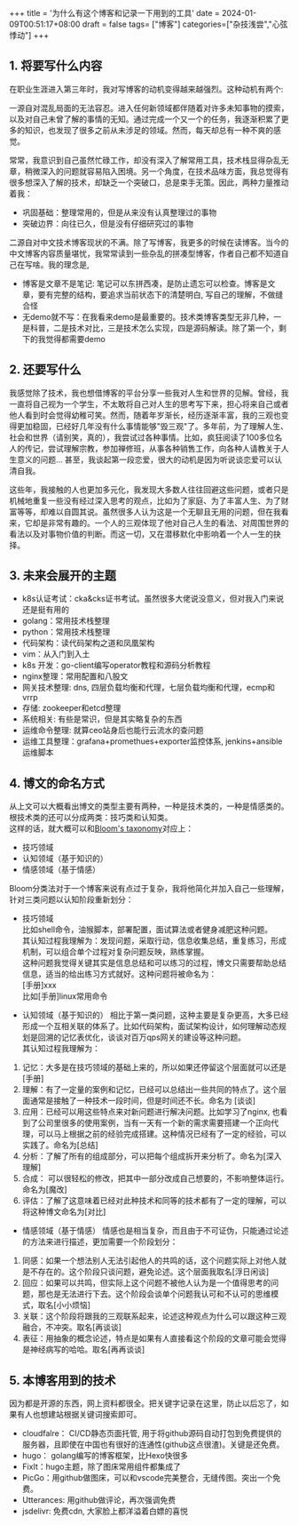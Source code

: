 +++
title =  '为什么有这个博客和记录一下用到的工具'
date = 2024-01-09T00:51:17+08:00
draft = false
tags= ["博客"]
categories=["杂技浅尝","心弦悸动"]
+++

## 1. 将要写什么内容
在职业生涯进入第三年时，我对写博客的动机变得越来越强烈。这种动机有两个:

一源自对混乱局面的无法容忍。进入任何新领域都伴随着对许多未知事物的摸索，以及对自己未曾了解的事情的无知。通过完成一个又一个的任务，我逐渐积累了更多的知识，也发现了很多之前从未涉足的领域。然而，每天却总有一种不爽的感觉。  

常常，我意识到自己虽然忙碌工作，却没有深入了解常用工具，技术栈显得杂乱无章，稍微深入的问题就容易陷入困境。另一个角度，在技术品味方面，我总觉得有很多想深入了解的技术，却缺乏一个突破口，总是束手无策。因此，两种力量推动着我：
- 巩固基础：整理常用的，但是从来没有认真整理过的事物
- 突破边界：向往已久，但是没有仔细研究过的事物 
  
二源自对中文技术博客现状的不满。除了写博客，我更多的时候在读博客。当今的中文博客内容质量堪忧，我常常读到一些杂乱的拼凑型博客，作者自己都不知道自己在写啥。我的理念是,  
- 博客是文章不是笔记: 笔记可以东拼西凑，是防止遗忘可以检查。博客是文章，要有完整的结构，要追求当前状态下的清楚明白, 写自己的理解，不做缝合怪  
- 无demo就不写：在我看来demo是最重要的。技术类博客类型无非几种，一是科普，二是技术对比，三是技术怎么实现，四是源码解读。除了第一个，剩下的我觉得都需要demo

## 2. 还要写什么
我感觉除了技术，我也想借博客的平台分享一些我对人生和世界的见解。曾经，我一直将自己视为一个学生，不太敢将自己对人生的思考写下来，担心将来自己或者他人看到时会觉得幼稚可笑。然而，随着年岁渐长，经历逐渐丰富，我的三观也变得更加稳固，已经好几年没有什么事情能够"毁三观"了。多年前，为了理解人生、社会和世界（请别笑，真的），我尝试过各种事情。比如，疯狂阅读了100多位名人的传记，尝试理解宗教，参加禅修班，从事各种销售工作，向各种人请教关于人生意义的问题... 甚至，我谈起第一段恋爱，很大的动机是因为听说谈恋爱可以认清自我。

这些年，我接触的人也更加多元化，我发现大多数人往往回避这些问题，或者只是机械地重复一些没有经过深入思考的观点，比如为了家庭、为了丰富人生、为了财富等等，却难以自圆其说。虽然很多人认为这是一个无聊且无用的问题，但在我看来，它却是非常有趣的。一个人的三观体现了他对自己人生的看法、对周围世界的看法以及对事物价值的判断。而这一切，又在潜移默化中影响着一个人一生的抉择。

## 3. 未来会展开的主题
- k8s认证考试：cka&cks证书考试。虽然很多大佬说没意义，但对我入门来说还是挺有用的
- golang：常用技术栈整理
- python：常用技术栈整理
- 代码架构：读代码架构之道和凤凰架构
- vim：从入门到入土
- k8s 开发：go-client编写operator教程和源码分析教程
- nginx整理：常用配置和八股文
- 网关技术整理: dns, 四层负载均衡和代理，七层负载均衡和代理，ecmp和vrrp
- 存储: zookeeper和etcd整理
- 系统相关: 有些是常识，但是其实略复杂的东西
- 运维命令整理: 就算ceo站身后也能行云流水的查问题
- 运维工具整理：grafana+promethues+exporter监控体系, jenkins+ansible运维脚本
 
## 4. 博文的命名方式
从上文可以大概看出博文的类型主要有两种，一种是技术类的，一种是情感类的。根技术类的还可以分成两类：技巧类和认知类。  
这样的话，就大概可以和[Bloom's taxonomy](https://en.wikipedia.org/wiki/Bloom%27s_taxonomy)对应上：  
- 技巧领域  
- 认知领域（基于知识的）  
- 情感领域（基于情感）  

Bloom分类法对于一个博客来说有点过于复杂，我将他简化并加入自己一些理解，针对三类问题以认知阶段重新划分：  
- 技巧领域  
比如shell命令，油猴脚本，部署配置，面试算法或者健身减肥这种问题。  
其认知过程我理解为：发现问题，采取行动，信息收集总结，重复练习，形成机制，可以组合单个过程对复杂问题反映，熟练掌握。  
这种问题我觉得关键其实是信息总结和可以练习的过程，博文只需要帮助总结信息，适当的给出练习方式就好。这种问题将被命名为：  
[手册]xxx  
比如[手册]linux常用命令

- 认知领域（基于知识的）
相比于第一类问题，这种主要是复杂更高，大多已经形成一个互相关联的体系了。比如代码架构，面试架构设计，如何理解动态规划是回溯的记忆表优化，谈谈对百万qps网关的建设等这种问题。  
其认知过程我理解为：  
1. 记忆：大多是在技巧领域的基础上来的，所以如果还停留这个层面就可以还是 [手册]
2. 理解：有了一定量的案例和记忆，已经可以总结出一些共同的特点了。这个层面通常是接触了一种技术一段时间，但是时间还不长。命名为 [谈谈]
3. 应用：已经可以用这些特点来对新问题进行解决问题。比如学习了nginx, 也看到了公司里很多的使用案例，当有一天有一个新的需求需要搭建一个正向代理，可以马上根据之前的经验完成搭建。这种情况已经有了一定的经验，可以实践了。命名为[总结]
4. 分析：了解了所有的组成部分，可以把每个组成拆开来分析了。命名为[深入理解]
5. 合成： 可以很轻松的修改，把其中一部分改成自己想要的，不影响整体运行。命名为[魔改]
6. 评估：了解了这意味着已经对此种技术和同等的技术都有了一定的理解，可以将这种博文命名为[对比]  


- 情感领域（基于情感）
情感也是相当复杂，而且由于不可证伪，只能通过论述的方法来进行描述，更加需要一个阶段划分：
1. 同感：如果一个想法别人无法引起他人的共鸣的话，这个问题实际上对他人就是不存在的。这个阶段只谈问题，避免论述。这个层面我取名[浮日闲谈]
2. 回应：如果可以共鸣，但实际上这个问题不被他人认为是一个值得思考的问题，那也是无法进行下去。这个阶段会谈单个问题我认可和不认可的思维模式，取名[小小烦恼]
3. 关联：这个阶段将跟我的三观联系起来，论述这种观点为什么可以跟这种三观融合，不冲突。取名[再谈谈] 
4. 表征：用抽象的概念论述，特点是如果有人直接看这个阶段的文章可能会觉得是神经病写的哈哈。取名[再再谈谈]

## 5. 本博客用到的技术
因为都是开源的东西，网上资料都很全。把关键字记录在这里，防止以后忘了，如果有人也想建站根据关键词搜索即可。
- cloudfalre： CI/CD静态页面托管, 用于将github源码自动打包到免费提供的服务器，且即使在中国也有很好的连通性(github这点很渣)。关键是还免费。
- hugo： golang编写的博客框架，比Hexo快很多
- FixIt：hugo主题，除了图床常用组件都集成了
- PicGo：用github做图床，可以和vscode完美整合，无缝传图。突出一个免费。
- Utterances: 用github做评论，再次强调免费
- jsdelivr: 免费cdn, 大家脸上都洋溢着白嫖的喜悦 